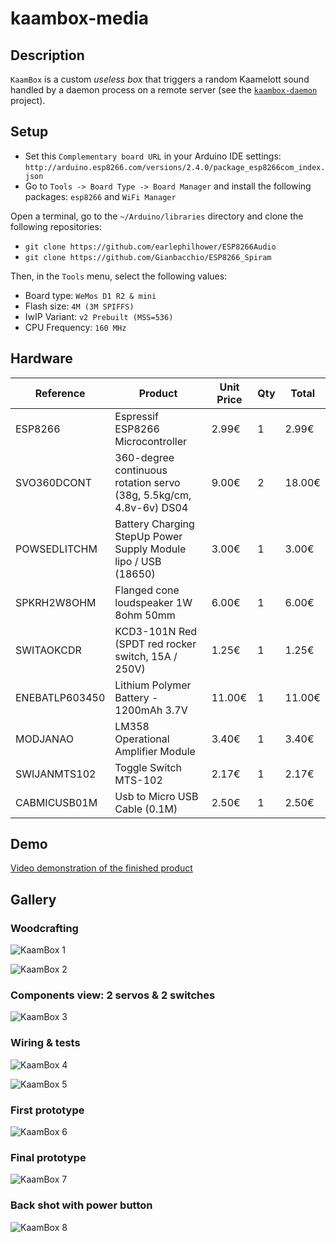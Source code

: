 # kaambox-media

## Description

`KaamBox` is a custom *useless box* that triggers a random Kaamelott sound handled by a daemon process on a remote server
(see the [`kaambox-daemon`](https://github.com/KaamBox/kaambox-daemon) project).


## Setup

* Set this `Complementary board URL` in your Arduino IDE settings: `http://arduino.esp8266.com/versions/2.4.0/package_esp8266com_index.json`
* Go to `Tools -> Board Type -> Board Manager` and install the following packages: `esp8266` and `WiFi Manager`

Open a terminal, go to the `~/Arduino/libraries` directory and clone the following repositories:

* `git clone https://github.com/earlephilhower/ESP8266Audio`
* `git clone https://github.com/Gianbacchio/ESP8266_Spiram`

Then, in the `Tools` menu, select the following values:

* Board type: `WeMos D1 R2 & mini`
* Flash size: `4M (3M SPIFFS)`
* IwIP Variant: `v2 Prebuilt (MSS=536)`
* CPU Frequency: `160 MHz`


## Hardware

| Reference | Product | Unit Price | Qty | Total |
| --------- | ------- | ---------- | --- | ----- |
| ESP8266 | Espressif ESP8266 Microcontroller | 2.99€ | 1 | 2.99€ |
| SVO360DCONT | 360-degree continuous rotation servo (38g, 5.5kg/cm, 4.8v-6v) DS04 | 9.00€ | 2 | 18.00€ |
| POWSEDLITCHM | Battery Charging StepUp Power Supply Module lipo / USB (18650) | 3.00€ | 1 | 3.00€ |
| SPKRH2W8OHM | Flanged cone loudspeaker 1W 8ohm 50mm | 6.00€ | 1 | 6.00€ |
| SWITAOKCDR | KCD3-101N Red (SPDT red rocker switch, 15A / 250V) | 1.25€ | 1 | 1.25€ |
| ENEBATLP603450 | Lithium Polymer Battery - 1200mAh 3.7V | 11.00€ | 1 | 11.00€ |
| MODJANAO | LM358 Operational Amplifier Module | 3.40€ | 1 | 3.40€ |
| SWIJANMTS102 | Toggle Switch MTS-102 | 2.17€ | 1 | 2.17€ |
| CABMICUSB01M | Usb to Micro USB Cable (0.1M) | 2.50€ | 1 | 2.50€ |


## Demo

[Video demonstration of the finished product](https://raw.githubusercontent.com/KaamBox/kaambox-media/master/demo.mp4)


## Gallery

### Woodcrafting

![KaamBox 1](https://raw.githubusercontent.com/KaamBox/kaambox-media/master/images/box_1.jpg)

![KaamBox 2](https://raw.githubusercontent.com/KaamBox/kaambox-media/master/images/box_2.jpg)

### Components view: 2 servos & 2 switches

![KaamBox 3](https://raw.githubusercontent.com/KaamBox/kaambox-media/master/images/box_3.jpg)

### Wiring & tests

![KaamBox 4](https://raw.githubusercontent.com/KaamBox/kaambox-media/master/images/box_4.jpg)

![KaamBox 5](https://raw.githubusercontent.com/KaamBox/kaambox-media/master/images/box_5.jpg)

### First prototype

![KaamBox 6](https://raw.githubusercontent.com/KaamBox/kaambox-media/master/images/box_6.jpg)

### Final prototype
![KaamBox 7](https://raw.githubusercontent.com/KaamBox/kaambox-media/master/images/box_7.jpg)

### Back shot with power button

![KaamBox 8](https://raw.githubusercontent.com/KaamBox/kaambox-media/master/images/box_8.jpg)